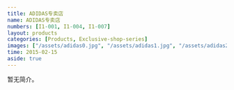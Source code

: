 ```yaml
---
title: ADIDAS专卖店
name: ADIDAS专卖店
numbers: [I1-001, I1-004, I1-007]
layout: products
categories: [Products, Exclusive-shop-series]
images: ["/assets/adidas0.jpg", "/assets/adidas1.jpg", "/assets/adidas2/jpg"]
time: 2015-02-15
aside: true
---
```


暂无简介。
